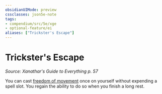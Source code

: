 ```yaml
---
obsidianUIMode: preview
cssclasses: json5e-note
tags:
- compendium/src/5e/xge
- optional-feature/ei
aliases: ["Trickster's Escape"]
---
```

# Trickster's Escape
*Source: Xanathar's Guide to Everything p. 57* 

You can cast [freedom of movement](../spells/freedom-of-movement.md#) once on yourself without expending a spell slot. You regain the ability to do so when you finish a long rest.